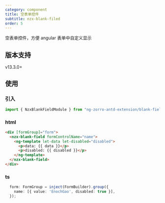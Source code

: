 ```yaml
---
category: component
title: 空表单控件
subtitle: nzx-blank-filed
order: 5
---
```


空表单控件，方便 angular 表单中自定义显示

## 版本支持

<label type="success">v13.3.0+</label>

## 使用

### 引入

```ts
import { NzxBlankFieldModule } from "ng-zorro-antd-extension/blank-field";
```

### html

```html
<div [formGroup]="form">
  <nzx-blank-field formControlName="name">
    <ng-template let-data let-disabled="disabled">
      <p>data: {{ data }}</p>
      <p>disabled: {{ disabled }}</p>
    </ng-template>
  </nzx-blank-field>
</div>
```

### ts

```ts
  form: FormGroup = inject(FormBuilder).group({
    name: [{ value: 'EnochGao', disabled: true }],
  });
```
